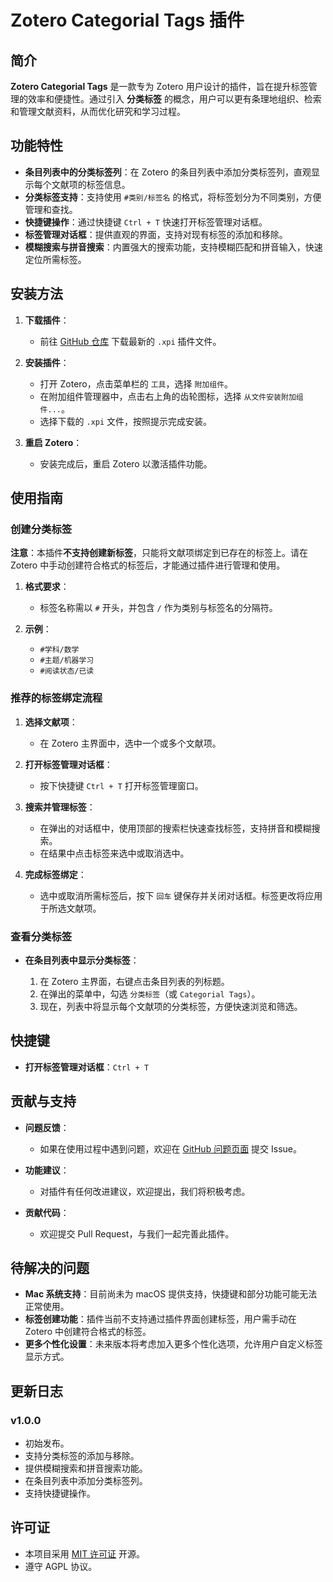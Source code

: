 # Zotero Categorial Tags 插件

## 简介

**Zotero Categorial Tags** 是一款专为 Zotero 用户设计的插件，旨在提升标签管理的效率和便捷性。通过引入 **分类标签** 的概念，用户可以更有条理地组织、检索和管理文献资料，从而优化研究和学习过程。

## 功能特性

- **条目列表中的分类标签列**：在 Zotero 的条目列表中添加分类标签列，直观显示每个文献项的标签信息。
- **分类标签支持**：支持使用 `#类别/标签名` 的格式，将标签划分为不同类别，方便管理和查找。
- **快捷键操作**：通过快捷键 `Ctrl + T` 快速打开标签管理对话框。
- **标签管理对话框**：提供直观的界面，支持对现有标签的添加和移除。
- **模糊搜索与拼音搜索**：内置强大的搜索功能，支持模糊匹配和拼音输入，快速定位所需标签。

## 安装方法

1. **下载插件**：
    - 前往 [GitHub 仓库](https://github.com/panhaoyu/zotero-categorial-tags) 下载最新的 `.xpi` 插件文件。

2. **安装插件**：
    - 打开 Zotero，点击菜单栏的 `工具`，选择 `附加组件`。
    - 在附加组件管理器中，点击右上角的齿轮图标，选择 `从文件安装附加组件...`。
    - 选择下载的 `.xpi` 文件，按照提示完成安装。

3. **重启 Zotero**：
    - 安装完成后，重启 Zotero 以激活插件功能。

## 使用指南

### 创建分类标签

**注意**：本插件**不支持创建新标签**，只能将文献项绑定到已存在的标签上。请在 Zotero 中手动创建符合格式的标签后，才能通过插件进行管理和使用。

1. **格式要求**：
    - 标签名称需以 `#` 开头，并包含 `/` 作为类别与标签名的分隔符。

2. **示例**：
    - `#学科/数学`
    - `#主题/机器学习`
    - `#阅读状态/已读`

### 推荐的标签绑定流程

1. **选择文献项**：
    - 在 Zotero 主界面中，选中一个或多个文献项。

2. **打开标签管理对话框**：
    - 按下快捷键 `Ctrl + T` 打开标签管理窗口。

3. **搜索并管理标签**：
    - 在弹出的对话框中，使用顶部的搜索栏快速查找标签，支持拼音和模糊搜索。
    - 在结果中点击标签来选中或取消选中。

4. **完成标签绑定**：
    - 选中或取消所需标签后，按下 `回车` 键保存并关闭对话框。标签更改将应用于所选文献项。

### 查看分类标签

- **在条目列表中显示分类标签**：

    1. 在 Zotero 主界面，右键点击条目列表的列标题。
    2. 在弹出的菜单中，勾选 `分类标签`（或 `Categorial Tags`）。
    3. 现在，列表中将显示每个文献项的分类标签，方便快速浏览和筛选。

## 快捷键

- **打开标签管理对话框**：`Ctrl + T`

## 贡献与支持

- **问题反馈**：
    - 如果在使用过程中遇到问题，欢迎在 [GitHub 问题页面](https://github.com/panhaoyu/zotero-categorial-tags/issues) 提交 Issue。

- **功能建议**：
    - 对插件有任何改进建议，欢迎提出，我们将积极考虑。

- **贡献代码**：
    - 欢迎提交 Pull Request，与我们一起完善此插件。

## 待解决的问题

- **Mac 系统支持**：目前尚未为 macOS 提供支持，快捷键和部分功能可能无法正常使用。
- **标签创建功能**：插件当前不支持通过插件界面创建标签，用户需手动在 Zotero 中创建符合格式的标签。
- **更多个性化设置**：未来版本将考虑加入更多个性化选项，允许用户自定义标签显示方式。

## 更新日志

### v1.0.0

- 初始发布。
- 支持分类标签的添加与移除。
- 提供模糊搜索和拼音搜索功能。
- 在条目列表中添加分类标签列。
- 支持快捷键操作。

## 许可证

- 本项目采用 [MIT 许可证](https://github.com/panhaoyu/zotero-categorial-tags/blob/main/LICENSE) 开源。
- 遵守 AGPL 协议。